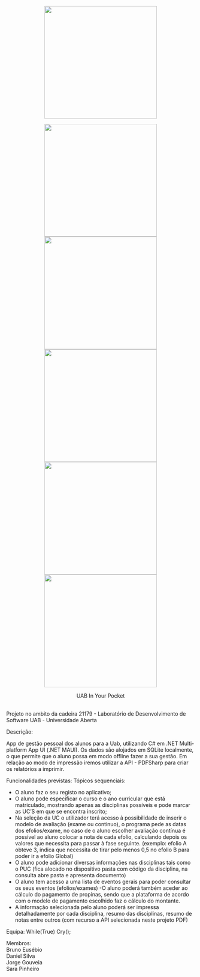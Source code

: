 
<p align="center">
  <img width="300" height="300" src="https://user-images.githubusercontent.com/92897456/235264940-b303f4c5-1d3e-49b8-b1b2-afe8ec7b116f.png">
</p>

<p align="center">
  <img width="300" height="300" src="https://github.com/jmvgouveia/UABinYourPocket/assets/92897456/6a36673a-3d5c-4e2c-914c-adbf5b384eaf">
  <img width="300" height="300" src="https://github.com/jmvgouveia/UABinYourPocket/assets/92897456/f1ca81db-bd05-437b-b185-1b4f5fbcdb71">
  <img width="300" height="300" src="https://github.com/jmvgouveia/UABinYourPocket/assets/92897456/acfd17c9-ce50-43b6-8abf-0fd723e391bf">
  <img width="300" height="300" src="https://github.com/jmvgouveia/UABinYourPocket/assets/92897456/867f6044-d820-4d49-95f0-ffae2ad5c622">
  <img width="300" height="300" src="https://github.com/jmvgouveia/UABinYourPocket/assets/92897456/f15bc0ac-29d9-4c53-a0f9-8098f88fb7c6">
</p>



<p align="center">
UAB In Your Pocket
<p>
<br>
Projeto no ambito da cadeira 21179 - Laboratório de Desenvolvimento de Software
UAB - Universidade Aberta

Descrição: 

App de gestão pessoal dos alunos para a Uab, utilizando C# em .NET Multi-platform App UI (.NET MAUI).
Os dados são alojados em SQLite localmente, o que permite que o aluno possa em modo offline fazer a sua gestão. 
Em relação ao modo de impressão iremos utilizar a API - PDFSharp para criar os relatórios a imprimir.

Funcionalidades previstas:
Tópicos sequenciais:

- O aluno faz o seu registo no aplicativo; 
- O aluno pode especificar o curso e o ano curricular que está matriculado, mostrando apenas as disciplinas possíveis e pode marcar as UC’S em que se encontra inscrito; 
- Na seleção da UC o utilizador terá acesso à possibilidade de inserir o modelo de avaliação (exame ou continuo), o programa pede as datas dos efolios/exame, no caso de o aluno escolher avaliação contínua é possível ao aluno colocar a nota de cada efolio, calculando depois os valores que necessita para passar à fase seguinte. (exemplo: efolio A obteve 3, indica que necessita de tirar pelo menos 0,5 no efolio B para poder ir a efolio Global) 
- O aluno pode adicionar diversas informações nas disciplinas tais como o PUC (fica alocado no dispositivo pasta com código da disciplina, na consulta abre pasta e apresenta documento)
- O aluno tem acesso a uma lista de eventos gerais para poder consultar os seus eventos (efolios/exames)
-O aluno poderá também aceder ao cálculo do pagamento de propinas, sendo que a plataforma de acordo com o modelo de pagamento escolhido faz o cálculo do montante.
- A informação selecionada pelo aluno poderá ser impressa detalhadamente por cada disciplina, resumo das disciplinas, resumo de notas entre outros (com recurso a API selecionada neste projeto PDF)


Equipa: While(True) Cry();

Membros: 
<br>Bruno Eusébio 
<br>Daniel Silva 
<br>Jorge Gouveia
<br>Sara Pinheiro





